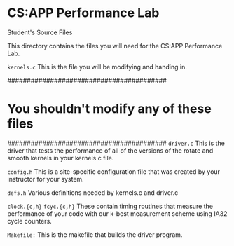 # CS:APP Performance Lab
Student's Source Files

This directory contains the files you will need for the CS:APP
Performance Lab.

`kernels.c`
	This is the file you will be modifying and handing in. 

#########################################
# You shouldn't modify any of these files
#########################################
`driver.c`
	This is the driver that tests the performance of all 
	of the versions of the rotate and smooth kernels 
	in your kernels.c file.

`config.h`
	This is a site-specific configuration file that was created by 
	your instructor	for your system.

`defs.h`
	Various definitions needed by kernels.c and driver.c

`clock.{c,h}`
`fcyc.{c,h}`
	These contain timing routines that measure the performance of your
	code with our k-best measurement scheme using IA32 cycle counters.

`Makefile:`
	This is the makefile that builds the driver program.
